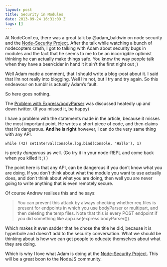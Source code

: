 ```yaml
---
layout: post
title: Security in Modules
date: 2013-09-24 16:31:09 Z
tags: []
---
```

At NodeConf.eu, there was a great talk by @adam\_baldwin on node security and the [Node-Security Project](https://nodesecurity.io). After the talk while watching a bunch of nodecopters crash, I got to talking with Adam about security bugs in modules and the fact that he seems to me to be an incorrigible optimist thinking he can actually make things safe. You know the way people talk when they have a beer/cider in hand it it ain’t the first night out ;)

Well Adam made a comment, that I should write a blog-post about it. I said that I’m not really into blogging. Well I’m not, but I try and try again. So this endeavour on tumblr is actually Adam’s fault.

So here goes nothing.

The [Problem with Express/bodyParser](http://andrewkelley.me/post/do-not-use-bodyparser-with-express-js.html) was discussed heatedly up and down twitter. (If you missed it, be happy)

I have a problem with the statements made in the article, because it misses the most important point. He writes a short piece of code, and then claims that it’s dangerous. **And he is right** however, I can do the very same thing with any API.

    while (42) setInterval(console.log.bind(console, 'Hallo'), 1)
    

is pretty _dangerous_ as well. (Go try it in your node-REPL and come back when you killed it ;) )

The point here is that any API, can be dangerous if you don’t know what you are doing. If you don’t think about what the module you want to use actually does, and don’t think about what you are doing, then well you are never going to write anything that is even remotely secure.

Of course Andrew realises this and he says:

> You can prevent this attack by always checking whether req.files is present for endpoints in which you use bodyParser or multipart, and then deleting the temp files. Note that this is every POST endpoint if you did something like app.use(express.bodyParser()).

Which makes it even sadder that he chose the title he did, because it is hyperbole and doesn’t add to the security conversation. What we should be thinking about is how we can get people to educate themselves about what they are doing.

Which is why I love what Adam is doing at the [Node-Security Project](https://nodesecurity.io). This will be a great boon to the NodeJS community.
